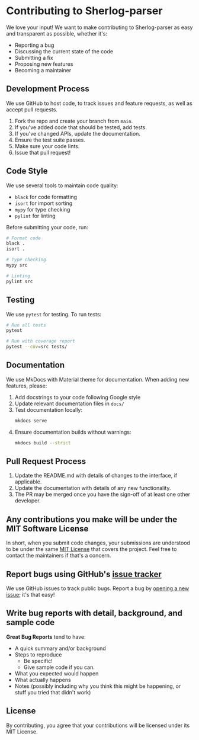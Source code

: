 # Contributing to Sherlog-parser

We love your input! We want to make contributing to Sherlog-parser as easy and transparent as possible, whether it's:

- Reporting a bug
- Discussing the current state of the code
- Submitting a fix
- Proposing new features
- Becoming a maintainer

## Development Process

We use GitHub to host code, to track issues and feature requests, as well as accept pull requests.

1. Fork the repo and create your branch from `main`.
2. If you've added code that should be tested, add tests.
3. If you've changed APIs, update the documentation.
4. Ensure the test suite passes.
5. Make sure your code lints.
6. Issue that pull request!

## Code Style

We use several tools to maintain code quality:

- `black` for code formatting
- `isort` for import sorting
- `mypy` for type checking
- `pylint` for linting

Before submitting your code, run:

```bash
# Format code
black .
isort .

# Type checking
mypy src

# Linting
pylint src
```

## Testing

We use `pytest` for testing. To run tests:

```bash
# Run all tests
pytest

# Run with coverage report
pytest --cov=src tests/
```

## Documentation

We use MkDocs with Material theme for documentation. When adding new features, please:

1. Add docstrings to your code following Google style
2. Update relevant documentation files in `docs/`
3. Test documentation locally:
   ```bash
   mkdocs serve
   ```
4. Ensure documentation builds without warnings:
   ```bash
   mkdocs build --strict
   ```

## Pull Request Process

1. Update the README.md with details of changes to the interface, if applicable.
2. Update the documentation with details of any new functionality.
3. The PR may be merged once you have the sign-off of at least one other developer.

## Any contributions you make will be under the MIT Software License

In short, when you submit code changes, your submissions are understood to be under the same [MIT License](http://choosealicense.com/licenses/mit/) that covers the project. Feel free to contact the maintainers if that's a concern.

## Report bugs using GitHub's [issue tracker](https://github.com/yourusername/sherlog-parser/issues)

We use GitHub issues to track public bugs. Report a bug by [opening a new issue](https://github.com/yourusername/sherlog-parser/issues/new); it's that easy!

## Write bug reports with detail, background, and sample code

**Great Bug Reports** tend to have:

- A quick summary and/or background
- Steps to reproduce
  - Be specific!
  - Give sample code if you can.
- What you expected would happen
- What actually happens
- Notes (possibly including why you think this might be happening, or stuff you tried that didn't work)

## License

By contributing, you agree that your contributions will be licensed under its MIT License. 